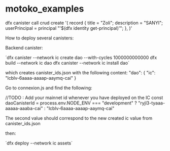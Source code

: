 # motoko_examples

dfx canister call crud create '(
    record {
    title = "Zoli";
    description = "SANYI";
    userPrincipal = principal "'$(dfx identity get-principal)'";
  },
)'


How to deploy several canisters:

Backend canister:

´dfx canister --network ic create dao --with-cycles 1000000000000
dfx build --network ic dao
dfx canister --network ic install dao´

which creates canister_ids.json with the following content:
 "dao": {
    "ic": "lcblv-6aaaa-aaaap-aaymq-cai"
  }

Go to connexion.js and find the following: 
 
 //TODO : Add your mainnet id whenever you have deployed on the IC
const daoCanisterId = 
  process.env.NODE_ENV === "development" ? "ryjl3-tyaaa-aaaaa-aaaba-cai" : "lcblv-6aaaa-aaaap-aaymq-cai"

The second value should correspond  to the new created ic value from canister_ids.json

then:

´dfx deploy --network ic assets´  
  

